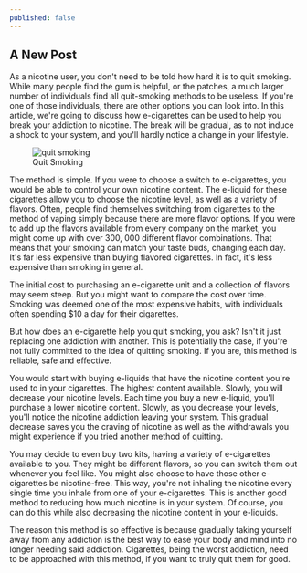 ```yaml
---
published: false
---
```

## A New Post

As a nicotine user, you don't need to be told how hard it is to quit smoking. While many people find the gum is helpful, or the patches, a much larger number of individuals find all quit-smoking methods to be useless. If you're one of those individuals, there are other options you can look into. In this article, we're going to discuss how e-cigarettes can be used to help you break your addiction to nicotine. The break will be gradual, as to not induce a shock to your system, and you'll hardly notice a change in your lifestyle.
<figure>
	<img src="{{ site.baseurl }}/assets/07940637abf377c63370b80c800b51e8.jpg" alt="quit smoking">
	<figcaption>
		Quit Smoking
	</figcaption>
</figure>
The method is simple. If you were to choose a switch to e-cigarettes, you would be able to control your own nicotine content. The e-liquid for these cigarettes allow you to choose the nicotine level, as well as a variety of flavors. Often, people find themselves switching from cigarettes to the method of vaping simply because there are more flavor options. If you were to add up the flavors available from every company on the market, you might come up with over 300, 000 different flavor combinations. That means that your smoking can match your taste buds, changing each day. It's far less expensive than buying flavored cigarettes. In fact, it's less expensive than smoking in general.

The initial cost to purchasing an e-cigarette unit and a collection of flavors may seem steep. But you might want to compare the cost over time. Smoking was deemed one of the most expensive habits, with individuals often spending $10 a day for their cigarettes.

But how does an e-cigarette help you quit smoking, you ask? Isn't it just replacing one addiction with another. This is potentially the case, if you're not fully committed to the idea of quitting smoking. If you are, this method is reliable, safe and effective.

You would start with buying e-liquids that have the nicotine content you're used to in your cigarettes. The highest content available. Slowly, you will decrease your nicotine levels. Each time you buy a new e-liquid, you'll purchase a lower nicotine content. Slowly, as you decrease your levels, you'll notice the nicotine addiction leaving your system. This gradual decrease saves you the craving of nicotine as well as the withdrawals you might experience if you tried another method of quitting.

You may decide to even buy two kits, having a variety of e-cigarettes available to you. They might be different flavors, so you can switch them out whenever you feel like. You might also choose to have those other e-cigarettes be nicotine-free. This way, you're not inhaling the nicotine every single time you inhale from one of your e-cigarettes. This is another good method to reducing how much nicotine is in your system. Of course, you can do this while also decreasing the nicotine content in your e-liquids.

The reason this method is so effective is because gradually taking yourself away from any addiction is the best way to ease your body and mind into no longer needing said addiction. Cigarettes, being the worst addiction, need to be approached with this method, if you want to truly quit them for good.
